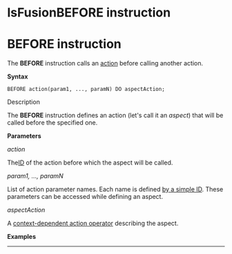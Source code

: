 # lsFusionBEFORE instruction

# BEFORE instruction

The **BEFORE** instruction calls an [action](lsFusionActions.md) before calling another action. 

**Syntax**

    BEFORE action(param1, ..., paramN) DO aspectAction;

Description

The **BEFORE** instruction defines an action (let's call it an *aspect*) that will be called before the specified one.

**Parameters**

*action*

The[ID](IDs_1573053.html#IDs-propertyid) of the action before which the aspect will be called.

*param1, ..., paramN*

List of action parameter names. Each name is defined [by a simple ID](IDs_1573053.html#IDs-id). These parameters can be accessed while defining an aspect.

*aspectAction*

A [context-dependent action operator](Action-operator_36307157.html#Actionoperator-contextdependent) describing the aspect.

**Examples**

********************



  
